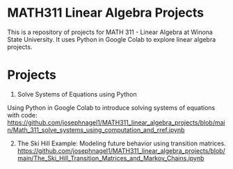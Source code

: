 # MATH311 Linear Algebra Projects

This is a repository of projects for MATH 311 - Linear Algebra at Winona State University. It uses Python in Google Colab to explore linear algebra projects.

# Projects

1. Solve Systems of Equations using Python

Using Python in Google Colab to introduce solving systems of equations with code:
https://github.com/josephnagel1/MATH311_linear_algebra_projects/blob/main/Math_311_solve_systems_using_computation_and_rref.ipynb

2. The Ski Hill Example: Modeling future behavior using transition matrices.
https://github.com/josephnagel1/MATH311_linear_algebra_projects/blob/main/The_Ski_Hill_Transition_Matrices_and_Markov_Chains.ipynb
